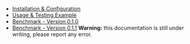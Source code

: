   * [Installation & Configuration](installationAndConfiguration.md)
  * [Usage & Testing Example ](usageExample.md)
  * [Benchmark - Version 0.1.0](benchmarkVersion010.md)
  * [Benchmark - Version 0.1.1](benchmarkVersion011.md)
**Warning:** this documentation is still under writing, please report any error.